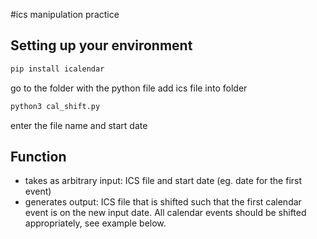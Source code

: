 #ics manipulation practice

## Setting up your environment
```sh
pip install icalendar
```

go to the folder with the python file
add ics file into folder
```sh
python3 cal_shift.py
```
enter the file name and start date

## Function
- takes as arbitrary input: ICS file and start date (eg. date for the first event)
- generates output: ICS file that is shifted such that the first calendar event is on the new input date. All calendar events should be shifted appropriately, see example below.
